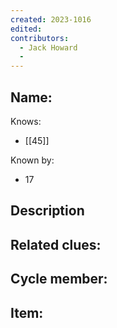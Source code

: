 ```yaml
---
created: 2023-1016
edited:
contributors:
  - Jack Howard
  - 
---
```


Name:
- 

Knows:
- [[45]]


Known by:
- 17

Description
- 

Related clues:
- 
Cycle member:
- 
Item:
- 




